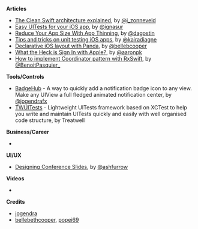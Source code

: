 **Articles**

* [The Clean Swift architecture explained](https://zonneveld.dev/the-clean-swift-architecture-explained/), by [@j_zonneveld](https://twitter.com/j_zonneveld)
* [Easy UITests for your iOS app](https://treatwell.engineering/easy-uitests-for-your-ios-app-6af7aa3457), by [@ignasur](https://twitter.com/ignasur)
* [Reduce Your App Size With App Thinning](https://agostini.tech/2019/06/02/reduce-your-app-size-with-app-thinning/), by [@dagostin](https://twitter.com/dagostin)
* [Tips and tricks on unit testing iOS apps](https://www.kairadiagne.com/2019/05/31/ios-testing-tips-and-tricks), by [@kairadiagne](https://twitter.com/kairadiagne)
* [Declarative iOS layout with Panda](http://blog.bellebcooper.com/ios-layout-with-panda.html), by [@bellebcooper](http://www.twitter.com/bellebcooper)
* [What the Heck is Sign In with Apple?](https://developer.okta.com/blog/2019/06/04/what-the-heck-is-sign-in-with-apple), by [@aaronpk](https://twitter.com/aaronpk)
* [How to implement Coordinator pattern with RxSwift](https://benoitpasquier.com/integrate-coordinator-pattern-in-rxswift/), by [@BenoitPasquier_](https://twitter.com/benoitpasquier_)

**Tools/Controls**

* [BadgeHub](https://github.com/jogendra/BadgeHub) - A way to quickly add a notification badge icon to any view. Make any UIView a full fledged animated notification center, by [@jogendrafx](https://twitter.com/jogendrafx)
* [TWUITests](https://github.com/treatwell/twuitests) - Lightweight UITests framework based on XCTest to help you write and maintain UITests quickly and easily with well organised code structure, by Treatwell

**Business/Career**

* 

**UI/UX**

* [Designing Conference Slides](https://ashfurrow.com/blog/designing-conference-slides/), by [@ashfurrow](https://twitter.com/ashfurrow)

**Videos**

* 

**Credits**

* [jogendra](https://github.com/jogendra)
* [bellebethcooper](https://github.com/bellebethcooper/), [popei69](https://github.com/popei69)
